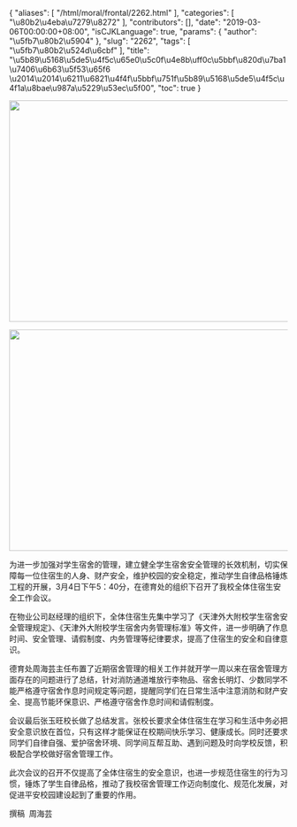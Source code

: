 {
    "aliases": [
        "/html/moral/frontal/2262.html"
    ],
    "categories": [
        "\u80b2\u4eba\u7279\u8272"
    ],
    "contributors": [],
    "date": "2019-03-06T00:00:00+08:00",
    "isCJKLanguage": true,
    "params": {
        "author": "\u5fb7\u80b2\u5904"
    },
    "slug": "2262",
    "tags": [
        "\u5fb7\u80b2\u524d\u6cbf"
    ],
    "title": "\u5b89\u5168\u5de5\u4f5c\u65e0\u5c0f\u4e8b\uff0c\u5bbf\u820d\u7ba1\u7406\u6b63\u5f53\u65f6 \u2014\u2014\u6211\u6821\u4f4f\u5bbf\u751f\u5b89\u5168\u5de5\u4f5c\u4f1a\u8bae\u987a\u5229\u53ec\u5f00",
    "toc": true
}



<img
    src="https://cdn.tfls.online/mirror/full/b37d209fe1574a5ee16084f1fc753317d54f71c7.jpg"
    style="display:block;margin-left:auto;margin-right:auto;"
    decoding="async"
    fetchpriority="auto"
    loading="lazy"
    height="400"
    width="600"
/>





<img
    src="https://cdn.tfls.online/mirror/full/cd27cff7f5eaa3a9a92c5aa3cc1e063326cc1f11.jpg"
    style="display:block;margin-left:auto;margin-right:auto;"
    decoding="async"
    fetchpriority="auto"
    loading="lazy"
    height="400"
    width="600"
/>




 为进一步加强对学生宿舍的管理，建立健全学生宿舍安全管理的长效机制，切实保障每一位住宿生的人身、财产安全，维护校园的安全稳定，推动学生自律品格锤炼工程的开展，3月4日下午5：40分，在德育处的组织下召开了我校全体住宿生安全工作会议。




 在物业公司赵经理的组织下，全体住宿生先集中学习了《天津外大附校学生宿舍安全管理规定》、《天津外大附校学生宿舍内务管理标准》等文件，进一步明确了作息时间、安全管理、请假制度、内务管理等纪律要求，提高了住宿生的安全和自律意识。




 德育处周海芸主任布置了近期宿舍管理的相关工作并就开学一周以来在宿舍管理方面存在的问题进行了总结，针对消防通道堆放行李物品、宿舍长明灯、少数同学不能严格遵守宿舍作息时间规定等问题，提醒同学们在日常生活中注意消防和财产安全、提高节能环保意识、严格遵守宿舍作息时间和请假制度。




 会议最后张玉旺校长做了总结发言。张校长要求全体住宿生在学习和生活中务必把安全意识放在首位，只有这样才能保证在校期间快乐学习、健康成长。同时还要求同学们自律自强、爱护宿舍环境、同学间互帮互助、遇到问题及时向学校反馈，积极配合学校做好宿舍管理工作。




 此次会议的召开不仅提高了全体住宿生的安全意识，也进一步规范住宿生的行为习惯，锤炼了学生自律品格，推动了我校宿舍管理工作迈向制度化、规范化发展，对促进平安校园建设起到了重要的作用。




 撰稿  周海芸



